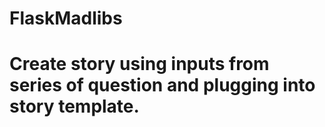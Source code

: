 # FlaskMadlibs

# Create story using inputs from series of question and plugging into story template.